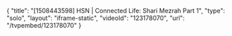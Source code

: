 {
    "title": "[1508443598] HSN | Connected Life: Shari Mezrah Part 1",
    "type": "solo",
    "layout": "iframe-static",
    "videoId": "123178070",
    "url": "\/tvpembed\/123178070"
}